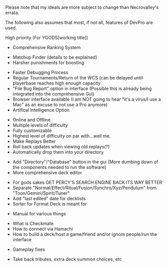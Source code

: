 Please note that my ideals are more subject to change than Necrovalley's errata.

The following also assumes that most, if not all, features of DevPro are used.

High priority (For YGODS[working title])

- Comprehensive Ranking System
 * Matchup Finder (details to be explained)
 * Harsher punishments for boosting
- Faster Debugging Process
- Regular Tournaments/Return of the WCS (can be delayed until playerbase reaches high enough capacity
- "File Bug Report" option in interface (Possible this is already being integrated into the comprehensive Gui)
- Browser interface available (I am NOT going to hear "it's a virus/I use a Mac" as an excuse to not use a Pro anymore)
- Artifical Intelligence Option
 * Online and Offline
 * Multiple levels of difficulty
 * Fully customizable
 * Highest level of difficulty on par with...well me.
 * Make Replays Better
 * Roll back updates when viewing old replays(?)
 * Automatically drop them into your directory
- Add "Directory"/"Database" button in the gui (More dumbing down of the components needed to run the software)
- More comprehensive deck editor
 * For gods sakes GET PERCY'S SEARCH ENGINE BACK ITS WAY BETTER
 * Separate "Normal/Effect/Ritual/Fusion/Synchro/Xyz/Pendulum" from "Toon/Gemini/Spirit/Tuner"
 * Add "last edited" date for decklists
 * Sorter for Format Deck is meant for
- Manual for various things
 * What is Checkmate
 * How to connect via Hamachi
 * How to build a deck/host a game/friend and/or ignore people/run the interface
- Gameplay fixes
 * Take back tributes, extra deck summon choices, etc
